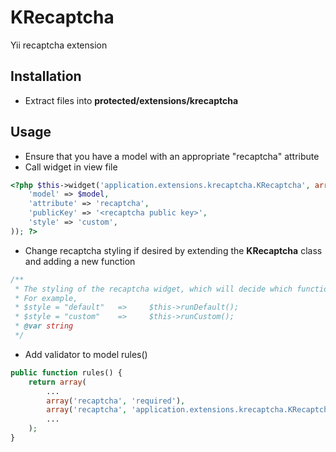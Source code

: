 KRecaptcha
=============================

Yii recaptcha extension

## Installation

* Extract files into **protected/extensions/krecaptcha**

## Usage

* Ensure that you have a model with an appropriate "recaptcha" attribute
* Call widget in view file

```php
<?php $this->widget('application.extensions.krecaptcha.KRecaptcha', array(
    'model' => $model,
    'attribute' => 'recaptcha',
    'publicKey' => '<recaptcha public key>',
    'style' => 'custom',
)); ?>
```

* Change recaptcha styling if desired by extending the **KRecaptcha** class and adding a new function

```php
/**
 * The styling of the recaptcha widget, which will decide which function to use
 * For example,
 * $style = "default"   =>     $this->runDefault();
 * $style = "custom"    =>     $this->runCustom();
 * @var string
 */
```

* Add validator to model rules()

```php
public function rules() {
	return array(
		...
		array('recaptcha', 'required'),
		array('recaptcha', 'application.extensions.krecaptcha.KRecaptchaValidator', 'privateKey' => '<recaptcha private key>'),
		...
	);
}
```